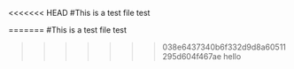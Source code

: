 <<<<<<< HEAD
#This is a test file test

=======
#This is a test file test

>>>>>>> 038e6437340b6f332d9d8a60511295d604f467ae
hello